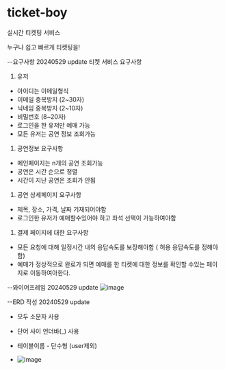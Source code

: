 # ticket-boy
실시간 티켓팅 서비스

누구나 쉽고 빠르게 티켓팅을!

--요구사항 20240529 update
티켓 서비스 요구사항

1. 유저
- 아이디는 이메일형식
- 이메일 중복방지 (2~30자)
- 닉네임 중복방지 (2~10자)
- 비밀번호 (8~20자)
- 로그인을 한 유저만 예매 가능
- 모든 유저는 공연 정보 조회가능
1. 공연정보 요구사항
- 메인페이지는 n개의 공연 조회가능
- 공연은 시간 순으로 정렬
- 시간이 지난 공연은 조회가 안됨
1. 공연 상세페이지 요구사항
- 제목, 장소, 가격, 날짜 기재되어야함
- 로그인한 유저가 예매할수있어야 하고 좌석 선택이 가능하여야함
1. 결제 페이지에 대한 요구사항
- 모든 요청에 대해 일정시간 내의 응답속도를 보장해야함 ( 허용 응답속도를 정해야함)
- 예매가 정상적으로 완료가 되면 예매를 한 티켓에 대한 정보를 확인할 수있는 페이지로 이동하여아한다.


--와이어프레임 20240529 update
![image](https://github.com/f-lab-edu/ticket-boy/assets/86453058/21761b66-a881-40ca-9ac8-a514324934eb)


--ERD 작성 20240529 update
- 모두 소문자 사용
- 단어 사이 언더바(_) 사용
- 테이블이름 - 단수형 (user제외)

- ![image](https://github.com/f-lab-edu/ticket-boy/assets/86453058/5b24cf34-e93b-4303-9628-a8e7c565502d)
